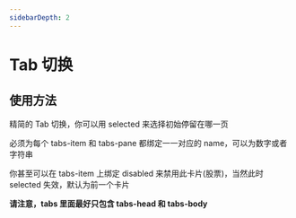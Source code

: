 ```yaml
---
sidebarDepth: 2
---
```

# Tab 切换

## 使用方法

精简的 Tab 切换，你可以用 selected 来选择初始停留在哪一页

必须为每个 tabs-item 和 tabs-pane 都绑定一一对应的 name，可以为数字或者字符串

你甚至可以在 tabs-item 上绑定 disabled 来禁用此卡片(股票)，当然此时 selected 失效，默认为前一个卡片

<strong>请注意，tabs 里面最好只包含 tabs-head 和 tabs-body</strong>

<tabs-demos></tabs-demos>